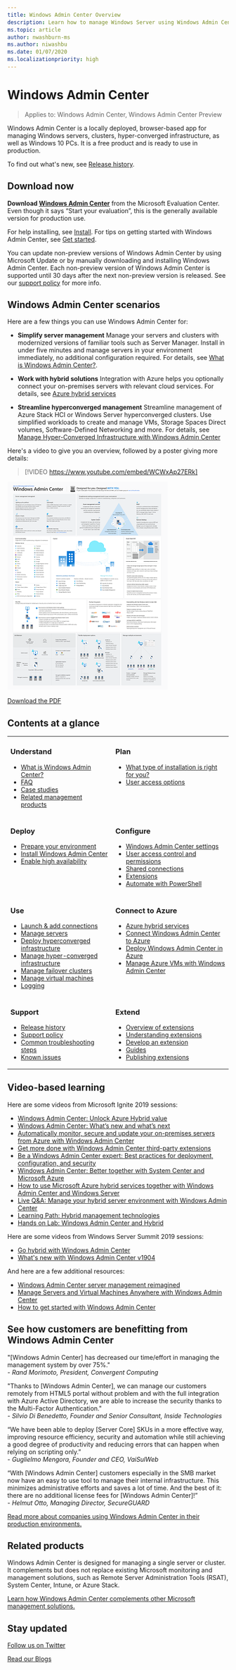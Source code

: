 ```yaml
---
title: Windows Admin Center Overview
description: Learn how to manage Windows Server using Windows Admin Center (Project Honolulu)
ms.topic: article
author: nwashburn-ms
ms.author: niwashbu
ms.date: 01/07/2020
ms.localizationpriority: high
---
```


# Windows Admin Center

> Applies to: Windows Admin Center, Windows Admin Center Preview

Windows Admin Center is a locally deployed, browser-based app for managing Windows servers, clusters, hyper-converged infrastructure, as well as Windows 10 PCs. It is a free product and is ready to use in production.

To find out what's new, see [Release history](support/release-history.md).

## Download now

**Download [Windows Admin Center](https://www.microsoft.com/evalcenter/evaluate-windows-admin-center)** from the Microsoft Evaluation Center. Even though it says “Start your evaluation”, this is the generally available version for production use.

For help installing, see [Install](deploy/install.md). For tips on getting started with Windows Admin Center, see [Get started](use/get-started.md).

You can update non-preview versions of Windows Admin Center by using Microsoft Update or by manually downloading and installing Windows Admin Center. Each non-preview version of Windows Admin Center is supported until 30 days after the next non-preview version is released. See our [support policy](support/index.md) for more info.

## Windows Admin Center scenarios

Here are a few things you can use Windows Admin Center for:

- **Simplify server management** Manage your servers and clusters with modernized versions of familiar tools such as Server Manager. Install in under five minutes and manage servers in your environment immediately, no additional configuration required. For details, see [What is Windows Admin Center?](understand/what-is.md).

- **Work with hybrid solutions** Integration with Azure helps you optionally connect your on-premises servers with relevant cloud services. For details, see [Azure hybrid services](azure/index.md)

- **Streamline hyperconverged management** Streamline management of Azure Stack HCI or Windows Server hyperconverged clusters. Use simplified workloads to create and manage VMs, Storage Spaces Direct volumes, Software-Defined Networking and more. For details, see [Manage Hyper-Converged Infrastructure with Windows Admin Center](use/manage-hyper-converged.md)

Here's a video to give you an overview, followed by a poster giving more details:
> [!VIDEO https://www.youtube.com/embed/WCWxAp27ERk]

[![Windows Admin Center poster](media/WAC1910Poster_thumb_small.PNG)](media/WAC1910Poster_thumb.png)

[Download the PDF](https://github.com/MicrosoftDocs/windowsserverdocs/raw/master/WindowsServerDocs/manage/windows-admin-center/media/WindowsAdminCenter1910Poster.pdf)

## Contents at a glance

<table>
    <tr></tr>
    <tr>
        <td style="vertical-align: top;">
            <h3>Understand</h3>
            <ul>
            <li><a href="understand/what-is.md">What is Windows Admin Center?</a>
            <li><a href="understand/faq.yml">FAQ</a>
            <li><a href="understand/case-studies.md">Case studies</a>
            <li><a href="understand/related-management.md">Related management products</a>
            </ul>
        </td>
        <td style="vertical-align: top;">
            <h3>Plan</h3>
            <ul>
            <li><a href="plan/installation-options.md">What type of installation is right for you?</a>
            <li><a href="plan/user-access-options.md">User access options</a>
            <br>
            </ul>
        </td>
    </tr>
    <tr>
        <td style="vertical-align: top;">
            <h3>Deploy</h3>
            <ul>
            <li><a href="deploy/prepare-environment.md">Prepare your environment</a>
            <li><a href="deploy/install.md">Install Windows Admin Center</a>
            <li><a href="deploy/high-availability.md">Enable high availability</a>
         </ul>
        </td>
        <td style="vertical-align: top;">
            <h3>Configure</h3>
            <ul>
            <li><a href="configure/settings.md">Windows Admin Center settings</a>
            <li><a href="configure/user-access-control.md">User access control and permissions</a>
            <li><a href="configure/shared-connections.md">Shared connections</a>
            <li><a href="configure/using-extensions.md">Extensions</a>
            <li><a href="configure/use-powershell.md">Automate with PowerShell</a>
            </ul>
        </td>
    </tr>
    <tr>
        <td style="vertical-align: top;">
            <h3>Use</h3>
            <ul>
            <li><a href="use/get-started.md">Launch & add connections</a>
            <li><a href="use/manage-servers.md">Manage servers</a>
            <li><a href="use/deploy-hyperconverged-infrastructure.md">Deploy hyperconverged infrastructure</a>
            <li><a href="use/manage-hyper-converged.md">Manage hyper-converged infrastructure</a>
            <li><a href="use/manage-failover-clusters.md">Manage failover clusters</a>
            <li><a href="use/manage-virtual-machines.md">Manage virtual machines</a>
            <li><a href="use/logging.md">Logging</a>
            </ul>
        </td>
        <td style="vertical-align: top;">
            <h3>Connect to Azure</h3>
            <ul>
            <li><a href="azure/index.md">Azure hybrid services</a></li>
            <li><a href="azure/azure-integration.md">Connect Windows
Admin Center to Azure</a></li>
            <li><a href="azure/deploy-wac-in-azure.md">Deploy Windows Admin Center in Azure</a></li>
            <li><a href="azure/manage-azure-vms.md">Manage Azure VMs with Windows Admin Center</a></li>
            </ul>
        </td>
    </tr>
    <tr>
            <td style="vertical-align: top;">
            <h3>Support</h3>
            <ul>
            <li><a href="support/release-history.md">Release history</a>
            <li><a href="support/index.md">Support policy</a>
            <li><a href="support/troubleshooting.md">Common troubleshooting steps</a>
            <li><a href="support/known-issues.md">Known issues</a>
            </ul>
        </td>
            <td style="vertical-align: top;">
            <h3>Extend</h3>
            <ul>
            <li><a href="extend/extensibility-overview.md">Overview of extensions</a>
            <li><a href="extend/understand-extensions.md">Understanding extensions</a>
            <li><a href="extend/developing-extensions.md">Develop an extension</a>
            <li><a href="extend/publish-extensions.md">Guides</a>
            <li><a href="extend/publish-extensions.md">Publishing extensions</a>
            </ul>
        </td>
    </tr>

</table>

## Video-based learning

Here are some videos from Microsoft Ignite 2019 sessions:

- [Windows Admin Center: Unlock Azure Hybrid value](https://aka.ms/WAC-BRK3165)
- [Windows Admin Center: What’s new and what’s next](https://aka.ms/WAC-BRK2048)
- [Automatically monitor, secure and update your on-premises servers from Azure with Windows Admin Center](https://aka.ms/WAC-THR2146)
- [Get more done with Windows Admin Center third-party extensions](https://aka.ms/WAC-THR2140)
- [Be a Windows Admin Center expert: Best practices for deployment, configuration, and security](https://aka.ms/WAC-THR2135)
- [Windows Admin Center: Better together with System Center and Microsoft Azure](https://aka.ms/WAC-THR2176)
- [How to use Microsoft Azure hybrid services together with Windows Admin Center and Windows Server](https://aka.ms/WAC-THR2073)
- [Live Q&A: Manage your hybrid server environment with Windows Admin Center](https://aka.ms/WAC-MLS1055)
- [Learning Path: Hybrid management technologies](https://aka.ms/WAC-HybridMgmtTech)
- [Hands on Lab: Windows Admin Center and Hybrid](/learn/?WT.mc_id=sitertzn_homepage_learn-redirect-handsonlabs)

Here are some videos from Windows Server Summit 2019 sessions:

- [Go hybrid with Windows Admin Center](https://aka.ms/WAC-WSS2019-GoHybridWAC)
- [What's new with Windows Admin Center v1904](https://aka.ms/WAC-WSS2019-WhatsNewv1904)

And here are a few additional resources:

- [Windows Admin Center server management reimagined](https://aka.ms/WAC-ServerMgmtReimagined)
- [Manage Servers and Virtual Machines Anywhere with Windows Admin Center](https://aka.ms/WAC-Webinar2019)
- [How to get started with Windows Admin Center](https://www.youtube.com/embed/PcQj6ZklmK0)

## See how customers are benefitting from Windows Admin Center

"[Windows Admin Center] has decreased our time/effort in managing the management system by over 75%."<br> *- Rand Morimoto, President, Convergent Computing* 

"Thanks to [Windows Admin Center], we can manage our customers remotely from HTML5 portal without problem and with the full integration with Azure Active Directory, we are able to increase the security thanks to the Multi-Factor Authentication."<br/> *- Silvio Di Benedetto, Founder and Senior Consultant, Inside Technologies* 

“We have been able to deploy [Server Core] SKUs in a more effective way, improving resource efficiency, security and automation while still achieving a good degree of productivity and reducing errors that can happen when relying on scripting only.” <br/> *- Guglielmo Mengora, Founder and CEO, VaiSulWeb*

“With [Windows Admin Center] customers especially in the SMB market now have an easy to use tool to manage their internal infrastructure. This minimizes administrative efforts and saves a lot of time. And the best of it: there are no additional license fees for [Windows Admin Center]!” <br/> *- Helmut Otto, Managing Director, SecureGUARD*

[Read more about companies using Windows Admin Center in their production environments.](understand/case-studies.md)

## Related products

Windows Admin Center is designed for managing a single server or cluster. It complements but does not replace existing Microsoft monitoring and management solutions, such as Remote Server Administration Tools (RSAT), System Center, Intune, or Azure Stack.

[Learn how Windows Admin Center complements other Microsoft management solutions.](understand/related-management.md)

## Stay updated

[Follow us on Twitter](https://twitter.com/servermgmt)

[Read our Blogs](https://techcommunity.microsoft.com/t5/windows-admin-center-blog/bg-p/Windows-Admin-Center-Blog)